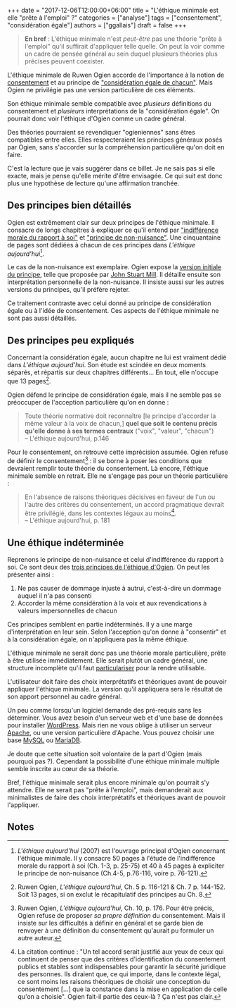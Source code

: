 +++
date = "2017-12-06T12:00:00+06:00"
title = "L'éthique minimale est elle  \"prête à l'emploi\" ?"
categories = ["analyse"]
tags = ["consentement", "considération égale"]
authors = ["ggallais"]
draft = false
+++

> **En bref** : L'éthique minimale n'est *peut-être* pas une théorie "prête à l'emploi" qu'il suffirait d'appliquer telle quelle. On peut la voir comme un cadre de pensée général au sein duquel plusieurs théories plus précises peuvent coexister.

L'éthique minimale de Ruwen Ogien accorde de l'importance à la notion de [consentement](/blog/ethique-minimale-consentement/) et au principe de ["considération égale de chacun"](/page/egale-consideration-de-chacun/). Mais Ogien ne privilégie pas une version particulière de ces éléments.

Son éthique minimale semble compatible avec *plusieurs* définitions du consentement et *plusieurs* interprétations de la "considération égale". On pourrait donc voir l'éthique d'Ogien comme un cadre général.

Des théories pourraient se revendiquer "ogieniennes" sans êtres compatibles entre elles. Elles respecteraient les principes généraux posés par Ogien, sans s'accorder sur la compréhension particulière qu'on doit en faire.

C'est la lecture que je vais suggérer dans ce billet. Je ne sais pas si elle exacte, mais je pense qu'elle mérite d'être envisagée. Ce qui suit est donc plus une hypothèse de lecture qu'une affirmation tranchée.

## Des principes bien détaillés

Ogien est extrêmement clair sur deux principes de l'éthique minimale. Il consacre de longs chapitres à expliquer ce qu'il entend par ["indifférence morale du rapport à soi"](/page/indifference-morale-rapport-a-soi) et ["principe de non-nuisance"](/page/principe-non-nuisance/). Une cinquantaine de pages sont dédiées à chacun de ces principes dans *L'éthique aujourd'hui*[^1].

Le cas de la non-nuisance est exemplaire. Ogien expose la [version initiale du principe](https://fr.wikipedia.org/wiki/Harm_principle), telle que proposée par [John Stuart Mill](https://fr.wikipedia.org/wiki/John_Stuart_Mill). Il détaille ensuite son interprétation personnelle de la non-nuisance. Il insiste aussi sur les autres versions du principes, qu'il préfère rejeter.

Ce traitement contraste avec celui donné au principe de considération égale ou à l'idée de consentement. Ces aspects de l'éthique minimale ne sont pas aussi détaillés.

## Des principes peu expliqués

Concernant la considération égale, aucun chapitre ne lui est vraiment dédié dans *L'éthique aujourd'hui*. Son étude est scindée en deux moments séparés, et répartis sur deux chapitres différents... En tout, elle n'occupe que 13 pages[^2].

Ogien défend le principe de considération égale, mais il ne semble pas se préoccuper de l'acception particulière qu'on en donne :

> Toute théorie normative doit reconnaître [le principe d'accorder la même valeur à la voix de chacun,] **quel que soit le contenu précis qu'elle donne à ses termes centraux** ("voix", "valeur", "chacun")<br>– L'éthique aujourd'hui, p.146

Pour le consentement, on retrouve cette imprécision assumée. Ogien refuse de définir le consentement[^3] : il se borne à poser les conditions que devraient remplir toute théorie du consentement. Là encore, l'éthique minimale semble en retrait. Elle ne s'engage pas pour un théorie particulière :

> En l'absence de raisons théoriques décisives en faveur de l'un ou l'autre des critères du consentement, un accord pragmatique devrait être privilégié, dans les contextes légaux au moins[^4]. <br>– L'éthique aujourd'hui, p. 181

## Une éthique indéterminée

Reprenons le principe de non-nuisance et celui d'indifférence du rapport à soi. Ce sont deux des [trois principes de l'éthique d'Ogien](/). On peut les présenter ainsi :

1. Ne pas causer de dommage injuste à autrui, c'est-à-dire un dommage auquel il n'a pas consenti
2. Accorder la même considération à la voix et aux revendications à valeurs impersonnelles de chacun

Ces principes semblent en partie indéterminés. Il y a une marge d'interprétation en leur sein. Selon l'acception qu'on donne à "consentir" et à la considération égale, on n'appliquera pas la même éthique.

L'éthique minimale ne serait donc pas une théorie morale particulière, prête à être utilisée immédiatement. Elle serait plutôt un cadre général, une structure incomplète qu'il faut [particulariser](https://fr.wiktionary.org/wiki/particulariser) pour la rendre utilisable.

L'utilisateur doit faire des choix interprétatifs et théoriques avant de pouvoir appliquer l'éthique minimale. La version qu'il appliquera sera le résultat de son apport personnel au cadre général.

Un peu comme lorsqu'un logiciel demande des pré-requis sans les déterminer. Vous avez besoin d'un serveur web et d'une base de données pour installer [WordPress](https://wordpress.org/). Mais rien ne vous oblige à utiliser un serveur [Apache](https://fr.wikipedia.org/wiki/Apache_HTTP_Server), ou une version particulière d'Apache. Vous pouvez choisir une base [MySQL](https://fr.wikipedia.org/wiki/MySQL) ou [MariaDB](https://fr.wikipedia.org/wiki/MariaDB).

Je doute que cette situation soit volontaire de la part d'Ogien (mais pourquoi pas ?). Cependant la possibilité d'une éthique minimale multiple semble inscrite au cœur de sa théorie.

Bref, l'éthique minimale serait plus encore minimale qu'on pourrait s'y attendre. Elle ne serait pas "prête à l'emploi", mais demanderait aux minimalistes de faire des choix interprétatifs et théoriques avant de pouvoir l'appliquer.

## Notes

[^1]: *L'éthique aujourd'hui* (2007) est l'ouvrage principal d'Ogien concernant l'éthique minimale. Il y consacre 50 pages à l'étude de l'indifférence morale du rapport à soi (Ch. 1-3, p. 25-75) et 40 à 45 pages à expliciter le principe de non-nuisance (Ch.4-5, p.76-116, voire p. 76-121).


[^2]: Ruwen Ogien, *L'éthique aujourd'hui*, Ch. 5 p. 116-121 & Ch. 7 p. 144-152. Soit 13 pages, si on exclut le récapitulatif des principes au Ch. 8.

[^3]: Ruwen Ogien, *L’éthique aujourd’hui*, Ch. 10, p. 176. Pour être précis, Ogien refuse de proposer *sa propre définition* du consentement. Mais il insiste sur les difficultés à définir en général et se garde bien de renvoyer à une définition du consentement qu'aurait pu formuler un autre auteur.

[^4]: La citation continue : "Un tel accord serait justifié aux yeux de ceux qui continuent de penser que des critères d'identification du consentement publics et stables sont indispensables pour garantir la sécurité juridique des personnes. Ils diraient que, ce qui importe, dans le contexte légal, ce sont moins les raisons théoriques de choisir une conception du consentement [...] que la constance dans la mise en application de celle qu'on a choisie". Ogien fait-il partie des ceux-là ? Ça n'est pas clair.
